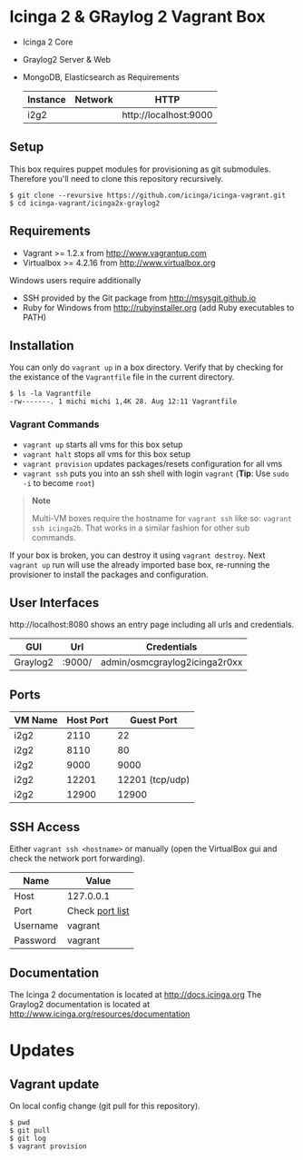 # Icinga 2 & GRaylog 2 Vagrant Box

* Icinga 2 Core
* Graylog2 Server & Web
* MongoDB, Elasticsearch as Requirements

  Instance  | Network                   | HTTP
  ----------|---------------------------|--------------------------------------
  i2g2      |                           | http://localhost:9000


## Setup

This box requires puppet modules for provisioning as git submodules.
Therefore you'll need to clone this repository recursively.

    $ git clone --revursive https://github.com/icinga/icinga-vagrant.git
    $ cd icinga-vagrant/icinga2x-graylog2

## Requirements

* Vagrant >= 1.2.x from http://www.vagrantup.com
* Virtualbox >= 4.2.16 from http://www.virtualbox.org

Windows users require additionally

* SSH provided by the Git package from http://msysgit.github.io
* Ruby for Windows from http://rubyinstaller.org (add Ruby executables to PATH)


## Installation

You can only do `vagrant up` in a box directory. Verify that
by checking for the existance of the `Vagrantfile` file in the current
directory.

    $ ls -la Vagrantfile
    -rw-------. 1 michi michi 1,4K 28. Aug 12:11 Vagrantfile

### Vagrant Commands

* `vagrant up` starts all vms for this box setup
* `vagrant halt` stops all vms for this box setup
* `vagrant provision` updates packages/resets configuration for all vms
* `vagrant ssh` puts you into an ssh shell with login `vagrant` (**Tip**: Use `sudo -i` to become `root`)

> **Note**
>
> Multi-VM boxes require the hostname for `vagrant ssh` like so: `vagrant ssh icinga2b`.
> That works in a similar fashion for other sub commands.

If your box is broken, you can destroy it using `vagrant destroy`. Next `vagrant up`
run will use the already imported base box, re-running the provisioner to install
the packages and configuration.


## User Interfaces

http://localhost:8080 shows an entry page including all urls and
credentials.

  GUI               | Url               | Credentials
  ------------------|-------------------|----------------
  Graylog2          | :9000/		| admin/osmcgraylog2icinga2r0xx


## Ports

  VM Name   | Host Port | Guest Port
  ----------|-----------|-----------
  i2g2      | 2110      | 22
  i2g2      | 8110      | 80
  i2g2      | 9000      | 9000
  i2g2      | 12201     | 12201 (tcp/udp)
  i2g2      | 12900     | 12900


## SSH Access

Either `vagrant ssh <hostname>` or manually (open the VirtualBox gui and check the
network port forwarding).

  Name            | Value
  ----------------|----------------
  Host            | 127.0.0.1
  Port            | Check [port list](#ports)
  Username        | vagrant
  Password        | vagrant


## Documentation

The Icinga 2 documentation is located at http://docs.icinga.org
The Graylog2 documentation is located at http://www.icinga.org/resources/documentation

# Updates

## Vagrant update

On local config change (git pull for this repository).

    $ pwd
    $ git pull
    $ git log
    $ vagrant provision
